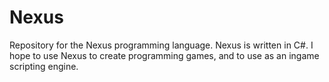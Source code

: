 # Nexus
Repository for the Nexus programming language.
Nexus is written in C#. I hope to use Nexus to create programming games, and to use as an ingame scripting engine.
